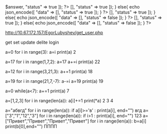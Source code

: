 <?php
	include "login.php";

	$sql = "SELECT * FROM users";

	if (array_key_exists("id", $_GET)){
		$sql .= " WHERE id = ".$_GET["id"];
	}

	$result = mysqli_query($link, $sql);

	$answer = [];
	while ($row = mysqli_fetch_assoc($result)) {
		$answer[] = $row;
	}

	echo json_encode([
		"data" => $answer,
		"status" => true
	]);
?>

<?php
	include  "login.php";	
	if( array_key_exists("login", $_GET) && 
		array_key_exists("password", $_GET) && 
	 	array_key_exists("mail", $_GET)){
			$login = $_GET["login"];
			$pass = $_GET["password"];
			$mail =  $_GET["mail"];

			$sql = "INSERT into users (login, password, mail) VALUES ('" .$login. "', '" .$pass."', '"  .$mail. "')";

			$result = mysqli_query($link, $sql);

			echo json_encode([
				"data" => [],
				"status" => true

			]);
	}
	else{
		echo json_encode([
				"data" => [],
				"status" => true

			]);
	}
?>



<?php
	include  "login.php";	
	if( array_key_exists("id", $_GET) && 
		array_key_exists("password", $_GET) 
			){
			$id = $_GET["id"];
			$pass = $_GET["password"];

			$sql = "UPDATE  users SET password = '" .$pass."' WHERE id=" .$id;

			$result = mysqli_query($link, $sql);




			echo json_encode([
				"data" => [],
				"status" => true

			]);
	}
	else{
		echo json_encode([
				"data" => [],
				"status" => false

			]);
	}
?>


<?php
	include  "login.php";	
	if( array_key_exists("id", $_GET)){
			$id = $_GET["id"];
			$sql = "DELETE from  users  WHERE id=" .$id;

			$result = mysqli_query($link, $sql);

			echo json_encode([
				"data" => [],
				"status" => true

			]);
	}
	else{
		echo json_encode([
				"data" => [],
				"status" => false

			]);
	}
?>

<?php
	$username = "root";
	$password = "";
	$db_name = "egor";
	$host = "localhost";

	$link = mysqli_connect($host, $username, $password, $db_name);
?>



http://10.67.172.157/EgorLubyshev/get_user.php

get set update delite login





a=0
for i in range(3):
   a=i
print(a) 2

a=17
for i in range(1,7,2):
   a=17
   a+=i
print(a) 22
   
a=12
for i in range(3,21,3):
   a+=1
print(a) 18

a=19
for i in range(21,7,-7):
   a-=i
   a=19
print(a) 19

a=0
while(a<7):
   a+=1
print(a) 7

a=[1,2,3]
for i in range(len(a)):
   a[i]+=1
print(*a) 2 3 4

a="абвгд"
for i in range(len(a)):
   if a[i]>='в' :
      print(a[i], end="") вгд
a=["3","1","12","3"]
for i in range(len(a)):
   if i>1 :
      print(a[i], end="") 123
a=["Привет","Привет","Привет","Привет"]
for i in range(len(a)):
   b=a[i]
   print(b[0],end="") ПППП

